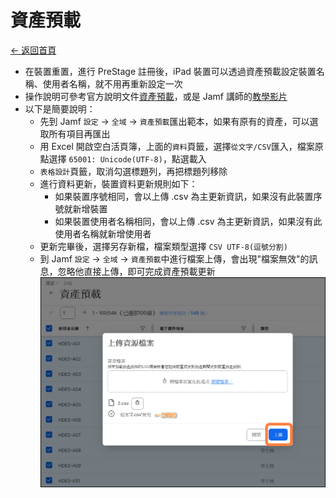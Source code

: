 # 資產預載

[← 返回首頁](./)

* 在裝置重置，進行 PreStage 註冊後，iPad 裝置可以透過資產預載設定裝置名稱、使用者名稱，就不用再重新設定一次
* 操作說明可參考官方說明文件[資產預載](https://learn.jamf.com/zh-TW/bundle/jamf-pro-documentation-current/page/Inventory_Preload.html)，或是 Jamf 講師的[教學影片](https://www.youtube.com/watch?v=MxMk9mVJFbw)
* 以下是簡要說明：
  * 先到 Jamf `設定` → `全域` → `資產預載`匯出範本，如果有原有的資產，可以選取所有項目再匯出
  * 用 Excel 開啟空白活頁簿，上面的`資料`頁籤，選擇`從文字/CSV`匯入，檔案原點選擇 `65001: Unicode(UTF-8)`，點選載入
  * `表格設計`頁籤，取消勾選標題列，再把標題列移除
  * 進行資料更新，裝置資料更新規則如下：
    * 如果裝置序號相同，會以上傳 .csv 為主更新資訊，如果沒有此裝置序號就新增裝置
    * 如果裝置使用者名稱相同，會以上傳 .csv 為主更新資訊，如果沒有此使用者名稱就新增使用者
  * 更新完畢後，選擇另存新檔，檔案類型選擇 `CSV UTF-8(逗號分割)`
  * 到 Jamf `設定` → `全域` → `資產預載`中進行檔案上傳，會出現"檔案無效"的訊息，忽略他直接上傳，即可完成資產預載更新
![設定：資產預載上傳](./images/inventory_preload_upload.png)
